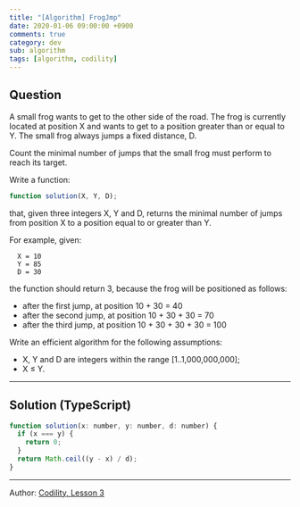```yaml
---
title: "[Algorithm] FrogJmp"
date: 2020-01-06 09:00:00 +0900
comments: true
category: dev
sub: algorithm
tags: [algorithm, codility]
---
```


## Question
A small frog wants to get to the other side of the road. The frog is currently located at position X and wants to get to a position greater than or equal to Y. The small frog always jumps a fixed distance, D.

Count the minimal number of jumps that the small frog must perform to reach its target.

Write a function:

```js
function solution(X, Y, D);
```

that, given three integers X, Y and D, returns the minimal number of jumps from position X to a position equal to or greater than Y.

For example, given:

```
  X = 10
  Y = 85
  D = 30
```

the function should return 3, because the frog will be positioned as follows:

* after the first jump, at position 10 + 30 = 40
* after the second jump, at position 10 + 30 + 30 = 70
* after the third jump, at position 10 + 30 + 30 + 30 = 100

Write an efficient algorithm for the following assumptions:

* X, Y and D are integers within the range [1..1,000,000,000];
* X ≤ Y.

---

## Solution (TypeScript)

```js
function solution(x: number, y: number, d: number) {
  if (x === y) {
    return 0;
  }
  return Math.ceil((y - x) / d);
}
```

---

Author: [Codility, Lesson 3](https://app.codility.com/programmers/lessons/3-time_complexity/frog_jmp/)